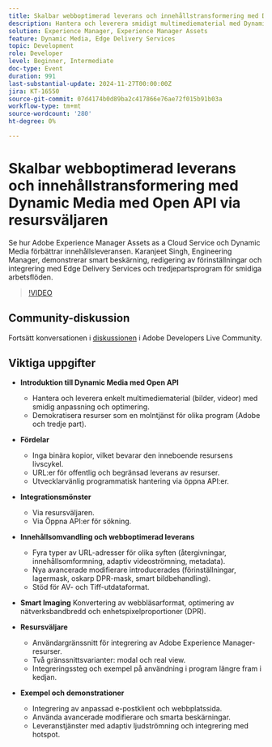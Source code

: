 ```yaml
---
title: Skalbar webboptimerad leverans och innehållstransformering med Dynamic Media med Open API via resursväljaren
description: Hantera och leverera smidigt multimediematerial med Dynamic Media Open API, med anpassning, optimering och utvecklarvänlig programmatisk hantering, tillsammans med avancerade modifierare, smart bildbehandling och mångsidiga integreringsmönster.
solution: Experience Manager, Experience Manager Assets
feature: Dynamic Media, Edge Delivery Services
topic: Development
role: Developer
level: Beginner, Intermediate
doc-type: Event
duration: 991
last-substantial-update: 2024-11-27T00:00:00Z
jira: KT-16550
source-git-commit: 07d4174b0d89ba2c417866e76ae72f015b91b03a
workflow-type: tm+mt
source-wordcount: '280'
ht-degree: 0%

---
```



# Skalbar webboptimerad leverans och innehållstransformering med Dynamic Media med Open API via resursväljaren

Se hur Adobe Experience Manager Assets as a Cloud Service och Dynamic Media förbättrar innehållsleveransen. Karanjeet Singh, Engineering Manager, demonstrerar smart beskärning, redigering av förinställningar och integrering med Edge Delivery Services och tredjepartsprogram för smidiga arbetsflöden.

>[!VIDEO](https://video.tv.adobe.com/v/3440336/?learn=on&enablevpops)

## Community-diskussion

Fortsätt konversationen i [diskussionen](https://adobe.ly/3YMhKU9) i Adobe Developers Live Community.

## Viktiga uppgifter

* **Introduktion till Dynamic Media med Open API**
   * Hantera och leverera enkelt multimediematerial (bilder, videor) med smidig anpassning och optimering.
   * Demokratisera resurser som en molntjänst för olika program (Adobe och tredje part).

* **Fördelar**
   * Inga binära kopior, vilket bevarar den inneboende resursens livscykel.
   * URL:er för offentlig och begränsad leverans av resurser.
   * Utvecklarvänlig programmatisk hantering via öppna API:er.

* **Integrationsmönster**
   * Via resursväljaren.
   * Via Öppna API:er för sökning.

* **Innehållsomvandling och webboptimerad leverans**
   * Fyra typer av URL-adresser för olika syften (återgivningar, innehållsomformning, adaptiv videoströmning, metadata).
   * Nya avancerade modifierare introducerades (förinställningar, lagermask, oskarp DPR-mask, smart bildbehandling).
   * Stöd för AV- och Tiff-utdataformat.

* **Smart Imaging** Konvertering av webbläsarformat, optimering av nätverksbandbredd och enhetspixelproportioner (DPR).

* **Resursväljare**
   * Användargränssnitt för integrering av Adobe Experience Manager-resurser.
   * Två gränssnittsvarianter: modal och real view.
   * Integreringssteg och exempel på användning i program längre fram i kedjan.

* **Exempel och demonstrationer**
   * Integrering av anpassad e-postklient och webbplatssida.
   * Använda avancerade modifierare och smarta beskärningar.
   * Leveranstjänster med adaptiv ljudströmning och integrering med hotspot.
